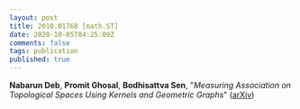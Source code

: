 ```yaml
---
layout: post
title: 2010.01768 [math.ST]
date: 2020-10-05T04:25:09Z
comments: false
tags: publication
published: true
---
```


<b>Nabarun Deb</b>, <b>Promit Ghosal</b>, <b>Bodhisattva Sen</b>, "<i>Measuring Association on Topological Spaces Using Kernels and Geometric  Graphs</i>" ([arXiv](http://arxiv.org/abs/2010.01768v2))

